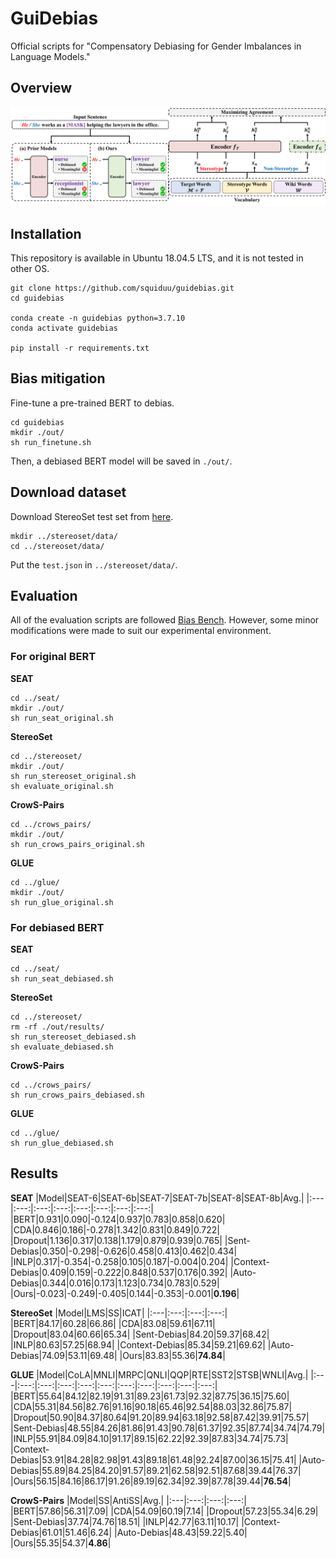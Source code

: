 # GuiDebias
Official scripts for "Compensatory Debiasing for Gender Imbalances in Language Models."

## Overview
<p align="center">
<img src="./figs.png">
</p>

## Installation
This repository is available in Ubuntu 18.04.5 LTS, and it is not tested in other OS.
```
git clone https://github.com/squiduu/guidebias.git
cd guidebias

conda create -n guidebias python=3.7.10
conda activate guidebias

pip install -r requirements.txt
```

## Bias mitigation
Fine-tune a pre-trained BERT to debias.
```
cd guidebias
mkdir ./out/
sh run_finetune.sh
```
Then, a debiased BERT model will be saved in `./out/`.

## Download dataset
Download StereoSet test set from [here](https://github.com/McGill-NLP/bias-bench/blob/main/data/stereoset/test.json).
```
mkdir ../stereoset/data/
cd ../stereoset/data/
```
Put the `test.json` in `../stereoset/data/`.

## Evaluation
All of the evaluation scripts are followed [Bias Bench](https://github.com/McGill-NLP/bias-bench/blob/main/data/stereoset/test.json). However, some minor modifications were made to suit our experimental environment.
### For original BERT
**SEAT**
```
cd ../seat/
mkdir ./out/
sh run_seat_original.sh
```
**StereoSet**
```
cd ../stereoset/
mkdir ./out/
sh run_stereoset_original.sh
sh evaluate_original.sh
```
**CrowS-Pairs**
```
cd ../crows_pairs/
mkdir ./out/
sh run_crows_pairs_original.sh
```
**GLUE**
```
cd ../glue/
mkdir ./out/
sh run_glue_original.sh
```

### For debiased BERT
**SEAT**
```
cd ../seat/
sh run_seat_debiased.sh
```
**StereoSet**
```
cd ../stereoset/
rm -rf ./out/results/
sh run_stereoset_debiased.sh
sh evaluate_debiased.sh
```
**CrowS-Pairs**
```
cd ../crows_pairs/
sh run_crows_pairs_debiased.sh
```
**GLUE**
```
cd ../glue/
sh run_glue_debiased.sh
```

## Results
**SEAT**
|Model|SEAT-6|SEAT-6b|SEAT-7|SEAT-7b|SEAT-8|SEAT-8b|Avg.|
|:---|:---:|:---:|:---:|:---:|:---:|:---:|:---:|
|BERT|0.931|0.090|-0.124|0.937|0.783|0.858|0.620|
|CDA|0.846|0.186|-0.278|1.342|0.831|0.849|0.722|
|Dropout|1.136|0.317|0.138|1.179|0.879|0.939|0.765|
|Sent-Debias|0.350|-0.298|-0.626|0.458|0.413|0.462|0.434|
|INLP|0.317|-0.354|-0.258|0.105|0.187|-0.004|0.204|
|Context-Debias|0.409|0.159|-0.222|0.848|0.537|0.176|0.392|
|Auto-Debias|0.344|0.016|0.173|1.123|0.734|0.783|0.529|
|Ours|-0.023|-0.249|-0.405|0.144|-0.353|-0.001|**0.196**|

**StereoSet**
|Model|LMS|SS|ICAT|
|:---|:---:|:---:|:---:|
|BERT|84.17|60.28|66.86|
|CDA|83.08|59.61|67.11|
|Dropout|83.04|60.66|65.34|
|Sent-Debias|84.20|59.37|68.42|
|INLP|80.63|57.25|68.94|
|Context-Debias|85.34|59.21|69.62|
|Auto-Debias|74.09|53.11|69.48|
|Ours|83.83|55.36|**74.84**|

**GLUE**
|Model|CoLA|MNLI|MRPC|QNLI|QQP|RTE|SST2|STSB|WNLI|Avg.|
|:---|:---:|:---:|:---:|:---:|:---:|:---:|:---:|:---:|:---:|:---:|
|BERT|55.64|84.12|82.19|91.31|89.23|61.73|92.32|87.75|36.15|75.60|
|CDA|55.31|84.56|82.76|91.16|90.18|65.46|92.54|88.03|32.86|75.87|
|Dropout|50.90|84.37|80.64|91.20|89.94|63.18|92.58|87.42|39.91|75.57|
|Sent-Debias|48.55|84.26|81.86|91.43|90.78|61.37|92.35|87.74|34.74|74.79|
|INLP|55.91|84.09|84.10|91.17|89.15|62.22|92.39|87.83|34.74|75.73|
|Context-Debias|53.91|84.28|82.98|91.43|89.18|61.48|92.24|87.00|36.15|75.41|
|Auto-Debias|55.89|84.25|84.20|91.57|89.21|62.58|92.51|87.68|39.44|76.37|
|Ours|56.15|84.16|86.17|91.26|89.19|62.34|92.39|87.78|39.44|**76.54**|

**CrowS-Pairs**
|Model|SS|AntiSS|Avg.|
|:---|:---:|:---:|:---:|
|BERT|57.86|56.31|7.09|
|CDA|54.09|60.19|7.14|
|Dropout|57.23|55.34|6.29|
|Sent-Debias|37.74|74.76|18.51|
|INLP|42.77|63.11|10.17|
|Context-Debias|61.01|51.46|6.24|
|Auto-Debias|48.43|59.22|5.40|
|Ours|55.35|54.37|**4.86**|
